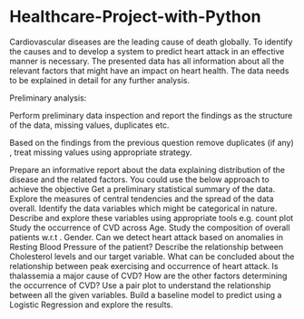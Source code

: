# Healthcare-Project-with-Python

Cardiovascular diseases are the leading cause of death globally. To identify the causes and to develop a system to predict heart attack in an effective manner is necessary. The presented data has all information about all the relevant factors that might have an impact on heart health. The data needs to be explained in detail for any further analysis.

Preliminary analysis:

Perform preliminary data inspection and report the findings as the structure of the data, missing values, duplicates etc.

Based on the findings from the previous question remove duplicates (if any) , treat missing values using appropriate strategy.
 

Prepare an informative report about the data explaining distribution of the disease and the related factors. You could use the below approach to achieve the objective
Get a preliminary statistical summary of the data. Explore the measures of central tendencies and the spread of the data overall.
Identify the data variables which might be categorical in nature. Describe and explore these variables using appropriate tools e.g. count plot
Study the occurrence of CVD across Age.
Study the composition of overall patients w.r.t . Gender.
Can we detect heart attack based on anomalies in Resting Blood Pressure of the patient?
Describe the relationship between Cholesterol levels and our target variable.
What can be concluded about the relationship between peak exercising and occurrence of heart attack.
Is thalassemia a major cause of CVD?
How are the other factors determining the occurrence of CVD?
Use a pair plot to understand the relationship between all the given variables.
Build a baseline model to predict using a Logistic Regression and explore the results.
